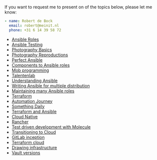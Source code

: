 If you want to request me to present on of the topics below, please let me know:

```yaml
- name: Robert de Bock
  email: robert@meinit.nl
  phone: +31 6 14 39 58 72
```
- [Ansible Roles](/presentations/ansible-roles/)
- [Ansible Testing](/presentations/ansible-testing/)
- [Photography Basics](/presentations/photography-basics/)
- [Photography Reproductions](/presentations/photography-repro/)
- [Perfect Ansible](/presentations/perfect-ansible/)
- [Components to Ansible roles](/presentations/component-to-role/)
- [Mob programming](/presentations/mob-programming/)
- [Talentenlab](/presentations/talentenlab/)
- [Understanding Ansible](/presentations/understanding-ansible/)
- [Writing Ansible for multiple distribution](/presentations//writing-ansible-for-multiple-distros/)
- [Maintaining many Ansible roles](/presentations/maintaining-many-ansible-roles)
- [Terraform](/presentations/terraform)
- [Automation Journey](/presentations/automation-journey)
- [Something Daily](/presentations/something-daily)
- [Terraform and Ansible](/presentations/terraform-and-ansible)
- [Cloud Native](/presentations/cloud-native)
- [Rancher](/presentations/rancher)
- [Test driven development with Molecule](/presentations/test-driven-development-with-molecule/)
- [Transitioning to Cloud](/presentations/transition-to-cloud/)
- [GitLab inception](/presentations/gitlab-inception/)
- [Terraform cloud](/presentations/terraform-cloud/)
- [Drawing infrastructure](/presentations/drawing-infrastructure/)
- [Vault versions](/presentations/vault-versions/)
